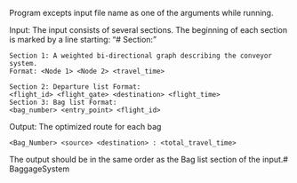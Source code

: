 Program excepts input file name as one of the arguments while running.

Input: The input consists of several sections.  The beginning of each section is marked by a line starting: “# Section:”
```
Section 1: A weighted bi-directional graph describing the conveyor system.
Format: <Node 1> <Node 2> <travel_time>

Section 2: Departure list Format:
<flight_id> <flight_gate> <destination> <flight_time>
Section 3: Bag list Format:
<bag_number> <entry_point> <flight_id>
```

Output: The optimized route for each bag
```
<Bag_Number> <source> <destination> : <total_travel_time>
```

The output should be in the same order as the Bag list section of the input.# BaggageSystem

